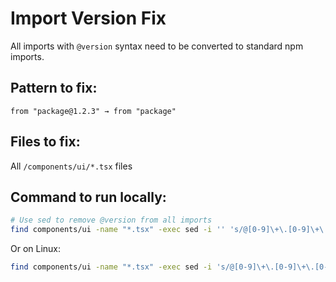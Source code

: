 # Import Version Fix

All imports with `@version` syntax need to be converted to standard npm imports.

## Pattern to fix:
```
from "package@1.2.3" → from "package"
```

## Files to fix:
All `/components/ui/*.tsx` files

## Command to run locally:
```bash
# Use sed to remove @version from all imports
find components/ui -name "*.tsx" -exec sed -i '' 's/@[0-9]\+\.[0-9]\+\.[0-9]\+//g' {} \;
```

Or on Linux:
```bash
find components/ui -name "*.tsx" -exec sed -i 's/@[0-9]\+\.[0-9]\+\.[0-9]\+//g' {} \;
```
